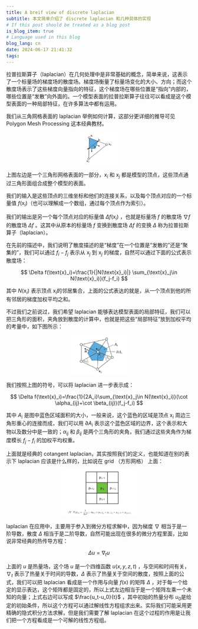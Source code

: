 ```yaml
---
title: A breif view of discrete laplacian
subtitle: 本文简单介绍了 discrete laplacian 和几种具体的实现
# If this post should be treated as a blog post
is_blog_item: true
# Language used in this blog
blog_lang: cn
date: 2024-06-17 21:41:32
tags:
---
```


拉普拉斯算子（laplacian）在几何处理中是非常基础的概念，简单来说，这表示了一个标量场的梯度场的散度场。梯度场衡量了标量场变化的大小、方向；而这个散度场表示了这些梯度向量指向的特征，这个梯度场在哪些位置是“指向”内部的，哪些位置是“发散”向外面的。一个模型表面的拉普拉斯算子往往可以看成是这个模型表面的一种局部特征，在许多算法中都有运用。

我们从三角网格表面的 laplacian 举例如何计算，这部分更详细的推导可见 Polygon Mesh Processing 这本经典教材。

<center>
<img src="/images/laplacian/1.png" style="width:20%; height:auto;"/>
</center>

上图左边是一个三角形网格表面的一部分，$\text{x}_i$ 和 $\text{x}_j$ 都是模型的顶点，这些顶点通过三角形面组合成整个模型的表面。

我们的输入是这些顶点的三维坐标和他们的连接关系，以及每个顶点对应的一个标量值 $f(\text{x}_i)$​ （也可以理解成一个数组，通过每个顶点作为索引）。

我们的输出是另一个每个顶点对应的标量值 $\Delta f(\text{x}_i)$ ，也就是标量场 $f$ 的散度场 $\nabla f$ 的散度场 $\Delta f$ 。这其中从原本的标量场 $f$  变换到散度场 $\Delta f$  的变换 $\Delta$ 称为拉普拉斯算子（laplacian）。

在先前的描述中，我们说明了散度描述的是“梯度”在一个位置是“发散的”还是“聚集的”，我们可以通过 $f_i-f_j$ 表示从 $\text{x}_j$ 到 $\text{x}_j$ 的梯度，自然可以通过下面的公式表示散度场：

$$
\Delta f(\text{x}_i)=\frac{1}{|N(\text{x}_i)|} \sum_{\text{x}_j\in N(\text{x}_i)}(f_j-f_i)
$$

其中 $N(\text{x}_i)$ 表示顶点 $\text{x}_i$​ 的邻居集合，上面的公式表达的就是，从一个顶点到他的所有邻居的梯度加权平均之和。

不过我们之前说过，我们希望 laplacian 能够表达模型表面的局部特征，我们可以把三角形的面积，夹角放到散度的计算中，也就是把这些“局部特征”放到加权平均的考量中，如下图所示：

<center>
<img src="/images/laplacian/2.png" style="width:30%; height:auto;"/>
</center>

我们按照上图的符号，可以将 laplacian 进一步表示成：

$$
\Delta f(\text{x}_i)=\frac{1}{2A_i}\sum_{\text{x}_j\in N(\text{x}_i)}(\cot \alpha_{ij}+\cot \beta_{ij})(f_j-f_i)
$$

其中 $A_i$ 是图中蓝色区域面积的大小，一般来说，这个蓝色的区域是顶点 $\text{x}_i$ 周边三角形重心的连接而成，我们可以用 $\partial A_i$ 表示这个蓝色区域的边界，这个表示和大物以及数分中是一致的；$\alpha_{ij}$ 和 $\beta_{ij}$ 是两个三角形的夹角，我们通过这些夹角作为梯度模长 $f_j-f_i$ 的加权平均权重。

上面就是经典的 cotangent laplacian，其实按照我们的定义，也能知道在别的表示下 laplacian 应该是什么样的，比如说在 grid （方形网格） 上面：

<center>
<img src="/images/laplacian/3.png" style="width:40%; height:auto;"/>
</center>

laplacian 在应用中，主要用于参入到微分方程求解中，因为梯度 $\nabla$ 相当于是一阶导数，散度 $\Delta$ 相当于是二阶导数，自然可能出现在很多的微分方程里面，比如说非常经典的热传导方程：

$$
\Delta u=\nabla_t u
$$

上面的 $u$ 是热量场，这个场 $u$ 是一个四维函数 $u(x,y,z,t)$ ，与空间和时间有关，$\nabla_t$ 表示了热量关于时间的导数，$\Delta$ 表示了热量关于空间的散度，按照上面的公式，我们可以把 laplacian 看成是一个作用与向量 $f(\text{x})$ 的矩阵 $\Delta$ ，对于每一个给定的显示表达，这个矩阵都是固定的，所以上式左边相当于是一个矩阵左乘一个未知的向量；上式右边可以写成 $\frac{u_t-u_0}{t}$ ，其中初始的热量分布 $u_0$​ 是给定的初始条件，所以这个方程可以通过解线性方程组求出来。实际我们可能采用更精确的隐式积分方法求解，但是我们需要了解 laplacian 在这个过程的作用是让我们把一个方程看成是一个可解的线性方程组。

